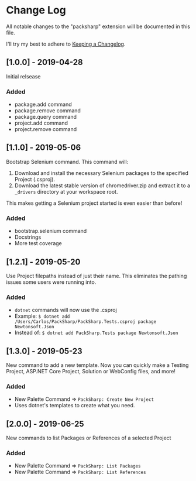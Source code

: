# Change Log

All notable changes to the "packsharp" extension will be documented in this file.

I'll try my best to adhere to [Keeping a Changelog](http://keepachangelog.com/).

## [1.0.0] - 2019-04-28
Initial relsease

### Added
- package.add command
- package.remove command
- package.query command
- project.add command
- project.remove command

## [1.1.0] - 2019-05-06
Bootstrap Selenium command.
This command will:
1. Download and install the necessary Selenium packages to the specified Project (.csproj).
2. Download the latest stable version of chromedriver.zip and extract it to a `_drivers` directory at your workspace root.

This makes getting a Selenium project started is even easier than before!

### Added
- bootstrap.selenium command
- Docstrings
- More test coverage

## [1.2.1] - 2019-05-20
Use Project filepaths instead of just their name.
This eliminates the pathing issues some users were running into.

### Added
- `dotnet` commands will now use the <filepath>.csproj
- Example: `$ dotnet add /Users/Carlos/PackSharp/PackSharp.Tests.csproj package Newtonsoft.Json`
- Instead of: `$ dotnet add PackSharp.Tests package Newtonsoft.Json`

## [1.3.0] - 2019-05-23
New command to add a new template.
Now you can quickly make a Testing Project, ASP.NET Core Project, Solution or WebConfig files, and more!

### Added
- New Palette Command => `PackSharp: Create New Project`
- Uses dotnet's templates to create what you need.

## [2.0.0] - 2019-06-25
New commands to list Packages or References of a selected Project

### Added
- New Palette Command => `PackSharp: List Packages`
- New Palette Command => `PackSharp: List References`

